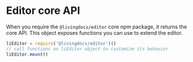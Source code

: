 # Editor core API

When you require the `@livingdocs/editor` core npm package, it returns the core API.
This object exposes functions you can use to extend the editor.

```js
liEditor = require('@livingdocs/editor')()
// call functions on liEditor object to customize its behavior
liEditor.mount()
```

